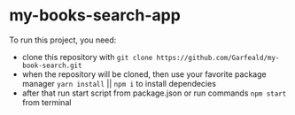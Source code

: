 # my-books-search-app
To run this project, you need:
- clone this repository with `git clone https://github.com/Garfeald/my-book-search.git`
- when the repository will be cloned, then use your favorite package manager `yarn install` || `npm i` to install dependecies
- after that run start script from package.json or run commands `npm start` from terminal
